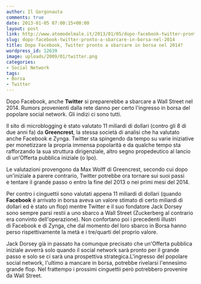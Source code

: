 ```yaml
---
author: Il Gorgonauta
comments: true
date: 2013-01-05 07:00:15+00:00
layout: post
link: http://www.atomodelmale.it/2013/01/05/dopo-facebook-twitter-pronto-a-sbarcare-in-borsa-nel-2014/
slug: dopo-facebook-twitter-pronto-a-sbarcare-in-borsa-nel-2014
title: Dopo Facebook, Twitter pronto a sbarcare in borsa nel 2014?
wordpress_id: 12639
image: uploads/2009/01/twitter.png
categories:
- Social Network
tags:
- Borsa
- Twitter
---
```


Dopo Facebook, anche **Twitter** si preparerebbe a sbarcare a Wall Street nel 2014. Rumors provenienti dalla rete danno per certo l'ingresso in borsa del popolare social network. Gli indizi ci sono tutti.

Il sito di microblogging è stato valutato 11 miliardi di dollari (contro gli 8 di due anni fa) da **Greencrest**, la stessa società di analisi che ha valutato anche Facebook e Zynga. Twitter sta spingendo da tempo su varie iniziative per monetizzare la propria immensa popolarità e da qualche tempo sta rafforzando la sua struttura dirigenziale, altro segno propedeutico al lancio di un'Offerta pubblica iniziale (o Ipo).

Le valutazioni provengono da Max Wolff di Greencrest, secondo cui dopo un'iniziale a parere contrario, Twitter potrebbe ora tornare sui suoi passi e tentare il grande passo o entro la fine del 2013 o nei primi mesi del 2014.

Per contro i cinguettii sono valutati appena 11 miliardi di dollari (quando **Facebook** è arrivato in borsa aveva un valore stimato di certo miliardi di dollari ed è stato un flop) mentre Twitter e il suo fondatore Jack Dorsey sono sempre parsi restii a uno sbarco a Wall Street (Zuckerberg al contrario era convinto dell'operazione). Non confortano poi i precedenti illustri di Facebook e di Zynga, che dal momento del loro sbarco in Borsa hanno perso rispettivamente la metà e i tre/quarti del proprio valore.

Jack Dorsey già in passato ha comunque precisato che un'Offerta pubblica iniziale avverrà solo quando il social network sarà pronto per il grande passo e solo se ci sarà una prospettiva strategica.L'ingresso del popolare social network, l'ultimo a mancare in borsa, potrebbe rivelarsi l'ennesimo grande flop. Nel frattempo i prossimi cinguettii però potrebbero provenire da Wall Street.

